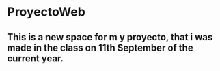 ﻿# ProyectoWeb

## This is a new space for m y proyecto, that i was made in the class on 11th September of the current year.
###### 
